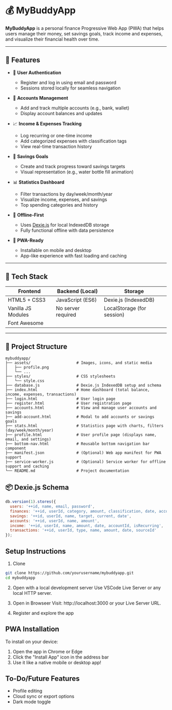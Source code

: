 # 💰 MyBuddyApp

**MyBuddyApp** is a personal finance Progressive Web App (PWA) that helps users manage their money, set savings goals, track income and expenses, and visualize their financial health over time.

---

## 🚀 Features

- 🔐 **User Authentication**
  - Register and log in using email and password
  - Sessions stored locally for seamless navigation

- 🧾 **Accounts Management**
  - Add and track multiple accounts (e.g., bank, wallet)
  - Display account balances and updates

- 📈 **Income & Expenses Tracking**
  - Log recurring or one-time income
  - Add categorized expenses with classification tags
  - View real-time transaction history

- 🏦 **Savings Goals**
  - Create and track progress toward savings targets
  - Visual representation (e.g., water bottle fill animation)

- 📊 **Statistics Dashboard**
  - Filter transactions by day/week/month/year
  - Visualize income, expenses, and savings
  - Top spending categories and history

- 🧠 **Offline-First**
  - Uses [Dexie.js](https://dexie.org/) for local IndexedDB storage
  - Fully functional offline with data persistence

- 📱 **PWA-Ready**
  - Installable on mobile and desktop
  - App-like experience with fast loading and caching

---

## 🧩 Tech Stack

| Frontend        | Backend (Local) | Storage      |
|----------------|------------------|--------------|
| HTML5 + CSS3   | JavaScript (ES6) | Dexie.js (IndexedDB) |
| Vanilla JS Modules | No server required | LocalStorage (for session) |
| Font Awesome   |                  |              |

---

## 📁 Project Structure

```plaintext
mybuddyapp/
├── assets/                    # Images, icons, and static media
│   ├── profile.png
│   └── ...
├── styles/                    # CSS stylesheets
│   └── style.css
├── database.js                # Dexie.js IndexedDB setup and schema
├── index.html                 # Home dashboard (total balance, income, expenses, transactions)
├── login.html                 # User login page
├── register.html              # User registration page
├── accounts.html              # View and manage user accounts and savings
├── add-account.html           # Modal to add accounts or savings goals
├── stats.html                 # Statistics page with charts, filters (day/week/month/year)
├── profile.html               # User profile page (displays name, email, and settings)
├── bottom-nav.html            # Reusable bottom navigation bar component
├── manifest.json              # (Optional) Web app manifest for PWA support
├── service-worker.js          # (Optional) Service worker for offline support and caching
└── README.md                  # Project documentation
```

## 📦 Dexie.js Schema

```js
db.version(1).stores({
  users: '++id, name, email, password',
  finances: '++id, userId, category, amount, classification, date, accountId',
  savings: '++id, userId, name, target, current, date',
  accounts: '++id, userId, name, amount',
  income: '++id, userId, name, amount, date, accountId, isRecurring',
  transactions: '++id, userId, type, name, amount, date, sourceId'
});
```

## Setup Instructions
1. Clone 

```bash
git clone https://github.com/yourusername/mybuddyapp.git
cd mybuddyapp
```

2. Open with a local development server
Use VSCode Live Server or any local HTTP server.

3. Open in Browseer
Visit: http://localhost:3000 or your Live Server URL.

4. Register and explore the app

## PWA Installation 
To install on your device:
1. Open the app in Chrome or Edge
2. Click the "Install App" icon in the address bar
3. Use it like a native mobile or desktop app!

## To-Do/Future Features
* Profile editing
* Cloud sync or export options
* Dark mode toggle